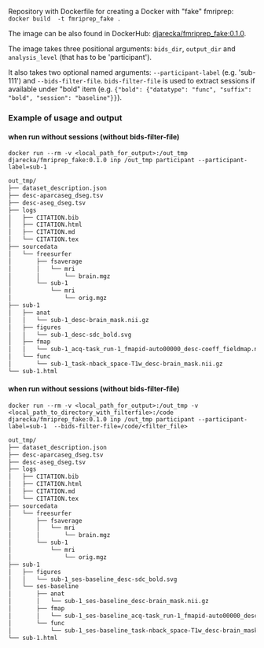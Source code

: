 Repository with Dockerfile for creating a Docker with "fake" fmriprep:
`docker build  -t fmriprep_fake .`

The image can be also found in DockerHub: [djarecka/fmriprep_fake:0.1.0](https://hub.docker.com/r/djarecka/fmriprep_fake).

The image takes three positional arguments: `bids_dir`, `output_dir` and `analysis_level` (that has to be 'participant').

It also takes two optional named arguments: `--participant-label` (e.g. 'sub-111') 
and `--bids-filter-file`. `bids-filter-file` is used to extract sessions if available 
under "bold" item (e.g. `{"bold": {"datatype": "func", "suffix": "bold", "session": "baseline"}}`).

### Example of usage and output

#### when run without sessions (without bids-filter-file)
`docker run --rm -v <local_path_for_output>:/out_tmp 
djarecka/fmriprep_fake:0.1.0 inp /out_tmp participant --participant-label=sub-1`

```bash
out_tmp/ 
├── dataset_description.json
├── desc-aparcaseg_dseg.tsv
├── desc-aseg_dseg.tsv
├── logs
│   ├── CITATION.bib
│   ├── CITATION.html
│   ├── CITATION.md
│   └── CITATION.tex
├── sourcedata
│   └── freesurfer
│       ├── fsaverage
│       │   └── mri
│       │       └── brain.mgz
│       └── sub-1
│           └── mri
│               └── orig.mgz
├── sub-1
│   ├── anat
│   │   └── sub-1_desc-brain_mask.nii.gz
│   ├── figures
│   │   └── sub-1_desc-sdc_bold.svg
│   ├── fmap
│   │   └── sub-1_acq-task_run-1_fmapid-auto00000_desc-coeff_fieldmap.nii.gz
│   └── func
│       └── sub-1_task-nback_space-T1w_desc-brain_mask.nii.gz
└── sub-1.html
```

#### when run without sessions (without bids-filter-file)
`docker run --rm -v <local_path_for_output>:/out_tmp -v <local_path_to_directory_with_filterfile>:/code
djarecka/fmriprep_fake:0.1.0 inp /out_tmp participant --participant-label=sub-1 
--bids-filter-file=/code/<filter_file>`

```bash
out_tmp/
├── dataset_description.json
├── desc-aparcaseg_dseg.tsv
├── desc-aseg_dseg.tsv
├── logs
│   ├── CITATION.bib
│   ├── CITATION.html
│   ├── CITATION.md
│   └── CITATION.tex
├── sourcedata
│   └── freesurfer
│       ├── fsaverage
│       │   └── mri
│       │       └── brain.mgz
│       └── sub-1
│           └── mri
│               └── orig.mgz
├── sub-1
│   ├── figures
│   │   └── sub-1_ses-baseline_desc-sdc_bold.svg
│   └── ses-baseline
│       ├── anat
│       │   └── sub-1_ses-baseline_desc-brain_mask.nii.gz
│       ├── fmap
│       │   └── sub-1_ses-baseline_acq-task_run-1_fmapid-auto00000_desc-coeff_fieldmap.nii.gz
│       └── func
│           └── sub-1_ses-baseline_task-nback_space-T1w_desc-brain_mask.nii.gz
└── sub-1.html
```

